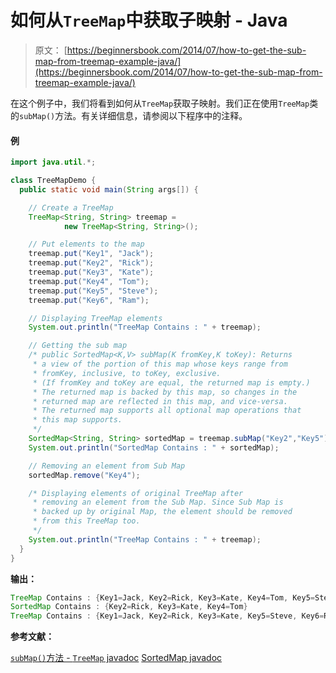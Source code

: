 # 如何从`TreeMap`中获取子映射 - Java

> 原文： [https://beginnersbook.com/2014/07/how-to-get-the-sub-map-from-treemap-example-java/](https://beginnersbook.com/2014/07/how-to-get-the-sub-map-from-treemap-example-java/)

在这个例子中，我们将看到如何从`TreeMap`获取子映射。我们正在使用`TreeMap`类的`subMap()`方法。有关详细信息，请参阅以下程序中的注释。

#### 例

```java
import java.util.*;

class TreeMapDemo {
  public static void main(String args[]) {

    // Create a TreeMap
    TreeMap<String, String> treemap = 
            new TreeMap<String, String>();

    // Put elements to the map
    treemap.put("Key1", "Jack");
    treemap.put("Key2", "Rick");
    treemap.put("Key3", "Kate");
    treemap.put("Key4", "Tom");
    treemap.put("Key5", "Steve");
    treemap.put("Key6", "Ram");

    // Displaying TreeMap elements
    System.out.println("TreeMap Contains : " + treemap);

    // Getting the sub map
    /* public SortedMap<K,V> subMap(K fromKey,K toKey): Returns 
     * a view of the portion of this map whose keys range from 
     * fromKey, inclusive, to toKey, exclusive. 
     * (If fromKey and toKey are equal, the returned map is empty.) 
     * The returned map is backed by this map, so changes in the 
     * returned map are reflected in this map, and vice-versa. 
     * The returned map supports all optional map operations that 
     * this map supports.
     */
    SortedMap<String, String> sortedMap = treemap.subMap("Key2","Key5");
    System.out.println("SortedMap Contains : " + sortedMap);

    // Removing an element from Sub Map
    sortedMap.remove("Key4");

    /* Displaying elements of original TreeMap after 
     * removing an element from the Sub Map. Since Sub Map is 
     * backed up by original Map, the element should be removed
     * from this TreeMap too.
     */
    System.out.println("TreeMap Contains : " + treemap);
  }
}
```

**输出：**

```java
TreeMap Contains : {Key1=Jack, Key2=Rick, Key3=Kate, Key4=Tom, Key5=Steve, Key6=Ram}
SortedMap Contains : {Key2=Rick, Key3=Kate, Key4=Tom}
TreeMap Contains : {Key1=Jack, Key2=Rick, Key3=Kate, Key5=Steve, Key6=Ram}
```

**参考文献：**

[`subMap()`方法 - `TreeMap` javadoc](https://docs.oracle.com/javase/7/docs/api/java/util/TreeMap.html#subMap(K,%20K))
[SortedMap javadoc](https://docs.oracle.com/javase/7/docs/api/java/util/SortedMap.html)